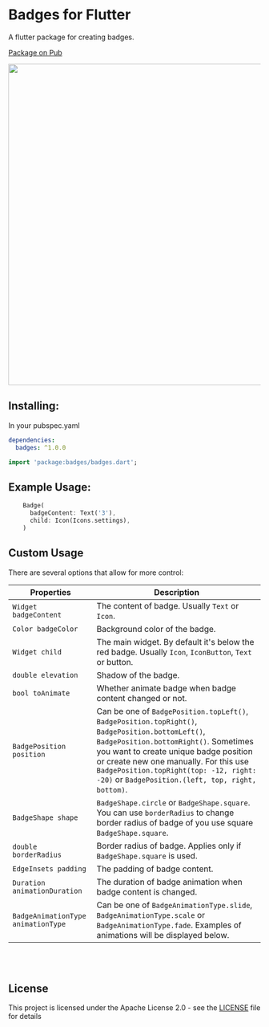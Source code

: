 # Badges for Flutter

A flutter package for creating badges.

[Package on Pub](https://pub.dartlang.org/packages/badges)

<img src="https://raw.githubusercontent.com/yadaniil/flutter_badges/master/logo.png" height="640px">


## Installing:
In your pubspec.yaml
```yaml
dependencies:
  badges: ^1.0.0
```
```dart
import 'package:badges/badges.dart';
```

## Example Usage:
```dart
    Badge(
      badgeContent: Text('3'),
      child: Icon(Icons.settings),
    )
```

## Custom Usage
There are several options that allow for more control:

|  Properties  |   Description   |
|--------------|-----------------|
| `Widget badgeContent` | The content of badge. Usually `Text` or `Icon`. |
| `Color badgeColor` | Background color of the badge. |
| `Widget child` | The main widget. By default it's below the red badge. Usually `Icon`, `IconButton`, `Text` or button. |
| `double elevation` | Shadow of the badge. |
| `bool toAnimate` | Whether animate badge when badge content changed or not. |
| `BadgePosition position` | Can be one of `BadgePosition.topLeft()`, `BadgePosition.topRight()`, `BadgePosition.bottomLeft()`, `BadgePosition.bottomRight()`. Sometimes you want to create unique badge position or create new one manually. For this use `BadgePosition.topRight(top: -12, right: -20)` or `BadgePosition.(left, top, right, bottom)`. |
| `BadgeShape shape` | `BadgeShape.circle` or `BadgeShape.square`. You can use `borderRadius` to change border radius of badge of you use square `BadgeShape.square`. |
| `double borderRadius` | Border radius of badge. Applies only if `BadgeShape.square` is used. |
| `EdgeInsets padding` | The padding of badge content. |
| `Duration animationDuration` | The duration of badge animation when badge content is changed. |
| `BadgeAnimationType animationType` | Can be one of `BadgeAnimationType.slide`, `BadgeAnimationType.scale` or `BadgeAnimationType.fade`. Examples of animations will be displayed below. |


<br>
<br>

## License
This project is licensed under the Apache License 2.0 - see the [LICENSE](LICENSE) file for details
